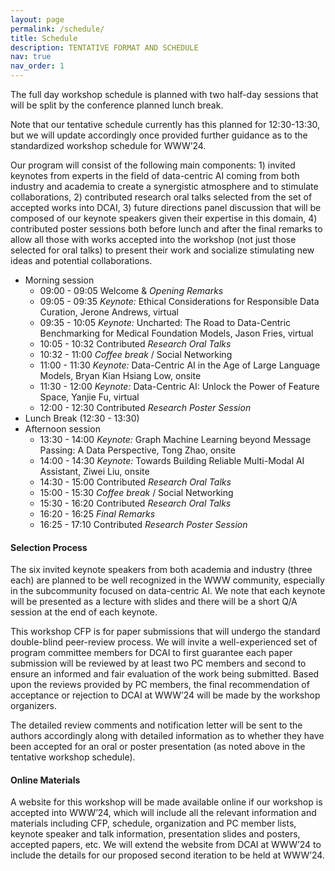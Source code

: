 ```yaml
---
layout: page
permalink: /schedule/
title: Schedule
description: TENTATIVE FORMAT AND SCHEDULE
nav: true
nav_order: 1
---
```


The full day workshop schedule is planned with two half-day sessions that will be split by the conference planned lunch break.

Note that our tentative schedule currently has this planned for 12:30-13:30, but we will update accordingly once provided further guidance as to the standardized workshop schedule for WWW’24.

Our program will consist of the following main components: 1) invited keynotes from experts in the field of data-centric AI coming from both industry and academia to create a synergistic atmosphere and to stimulate collaborations, 2) contributed research oral talks selected from the set of accepted works into DCAI, 3) future directions panel discussion that will be composed of our keynote speakers given their expertise in this domain, 4) contributed poster sessions both before lunch and after the final remarks to allow all those with works accepted into the workshop (not just those selected for oral talks) to present their work and socialize stimulating new ideas and potential collaborations.

- Morning session
  - 09:00 - 09:05 Welcome & *Opening Remarks* 
  - 09:05 - 09:35 *Keynote:* Ethical Considerations for Responsible Data Curation, Jerone Andrews, virtual
  - 09:35 - 10:05 *Keynote:* Uncharted: The Road to Data-Centric Benchmarking for Medical Foundation Models, Jason Fries, virtual
  - 10:05 - 10:32 Contributed *Research Oral Talks*
  - 10:32 - 11:00 *Coffee break* / Social Networking
  - 11:00 - 11:30 *Keynote:* Data-Centric AI in the Age of Large Language Models, Bryan Kian Hsiang Low, onsite 
  - 11:30 - 12:00 *Keynote:* Data-Centric AI: Unlock the Power of Feature Space, Yanjie Fu, virtual
  - 12:00 - 12:30 Contributed *Research Poster Session*
- Lunch Break (12:30 - 13:30)
- Afternoon session 
  - 13:30 - 14:00 *Keynote:* Graph Machine Learning beyond Message Passing: A Data Perspective, Tong Zhao, onsite
  - 14:00 - 14:30 *Keynote:* Towards Building Reliable Multi-Modal AI Assistant, Ziwei Liu, onsite
  - 14:30 - 15:00 Contributed *Research Oral Talks*
  - 15:00 - 15:30 *Coffee break* / Social Networking
  - 15:30 - 16:20 Contributed *Research Oral Talks*
  - 16:20 - 16:25 *Final Remarks*
  - 16:25 - 17:10 Contributed *Research Poster Session*

<!--
**Panel.** Our anticipation is to have a panel as the final component of the workshop before the last poster session, best paper award ceremony, and final remarks. The panelists will be a subset of our keynote speakers and organizers and will focus on the future directions in the area of machine learning on graphs. We believe this is the most fitting formal final component of the workshop and hope that it will help stimulate conversions at the end during the post-session consisting of contributed research to the workshop.
-->

#### Selection Process 

The six invited keynote speakers from both academia and industry (three each) are planned to be well recognized in the WWW community, especially in the subcommunity focused on data-centric AI. We note that each keynote will be presented as a lecture with slides and there will be a short Q/A session at the end of each keynote.

This workshop CFP is for paper submissions that will undergo the standard double-blind peer-review process. We will invite a well-experienced set of program committee members for DCAI to first guarantee each paper submission will be reviewed by at least two PC members and second to ensure an informed and fair evaluation of the work being submitted. Based upon the reviews provided by PC members, the final recommendation of acceptance or rejection to DCAI at WWW’24 will be made by the workshop organizers.

The detailed review comments and notification letter will be sent to the authors accordingly along with detailed information as to whether they have been accepted for an oral or poster presentation (as noted above in the tentative workshop schedule).

#### Online Materials

A website for this workshop will be made available online if our workshop is accepted into WWW’24, which will include all the relevant information and materials including CFP, schedule, organization and PC member lists, keynote speaker and talk information, presentation slides and posters, accepted papers, etc. We will extend the website from DCAI at WWW’24 to include the details for our proposed second iteration to be held at WWW’24.
